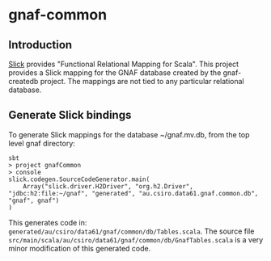 # gnaf-common

## Introduction

[Slick](http://slick.typesafe.com/) provides "Functional Relational Mapping for Scala".
This project provides a Slick mapping for the GNAF database created by the gnaf-createdb project.
The mappings are not tied to any particular relational database.

## Generate Slick bindings

To generate Slick mappings for the database ~/gnaf.mv.db, from the top level gnaf directory:

    sbt
    > project gnafCommon
    > console
    slick.codegen.SourceCodeGenerator.main(
        Array("slick.driver.H2Driver", "org.h2.Driver", "jdbc:h2:file:~/gnaf", "generated", "au.csiro.data61.gnaf.common.db", "gnaf", gnaf")
    )

This generates code in: `generated/au/csiro/data61/gnaf/common/db/Tables.scala`.
The source file `src/main/scala/au/csiro/data61/gnaf/common/db/GnafTables.scala` is a very minor modification of this generated code.

